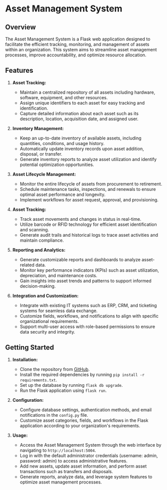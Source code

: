 # Asset Management System

## Overview

The Asset Management System is a Flask web application designed to facilitate the efficient tracking, monitoring, and management of assets within an organization. This system aims to streamline asset management processes, improve accountability, and optimize resource allocation.

## Features

1. **Asset Tracking:** 
   - Maintain a centralized repository of all assets including hardware, software, equipment, and other resources.
   - Assign unique identifiers to each asset for easy tracking and identification.
   - Capture detailed information about each asset such as its description, location, acquisition date, and assigned user.

2. **Inventory Management:**
   - Keep an up-to-date inventory of available assets, including quantities, conditions, and usage history.
   - Automatically update inventory records upon asset addition, disposal, or transfer.
   - Generate inventory reports to analyze asset utilization and identify potential optimization opportunities.

3. **Asset Lifecycle Management:**
   - Monitor the entire lifecycle of assets from procurement to retirement.
   - Schedule maintenance tasks, inspections, and renewals to ensure optimal asset performance and longevity.
   - Implement workflows for asset request, approval, and provisioning.

4. **Asset Tracking:**
   - Track asset movements and changes in status in real-time.
   - Utilize barcode or RFID technology for efficient asset identification and scanning.
   - Generate audit trails and historical logs to trace asset activities and maintain compliance.

5. **Reporting and Analytics:**
   - Generate customizable reports and dashboards to analyze asset-related data.
   - Monitor key performance indicators (KPIs) such as asset utilization, depreciation, and maintenance costs.
   - Gain insights into asset trends and patterns to support informed decision-making.

6. **Integration and Customization:**
   - Integrate with existing IT systems such as ERP, CRM, and ticketing systems for seamless data exchange.
   - Customize fields, workflows, and notifications to align with specific organizational requirements.
   - Support multi-user access with role-based permissions to ensure data security and integrity.

## Getting Started

1. **Installation:**
   - Clone the repository from [GitHub](https://github.com/Pavaneega/asset-management-system).
   - Install the required dependencies by running `pip install -r requirements.txt`.
   - Set up the database by running `flask db upgrade`.
   - Run the Flask application using `flask run`.

2. **Configuration:**
   - Configure database settings, authentication methods, and email notifications in the `config.py` file.
   - Customize asset categories, fields, and workflows in the Flask application according to your organization's requirements.

3. **Usage:**
   - Access the Asset Management System through the web interface by navigating to `http://localhost:5004`.
   - Log in with the default administrator credentials (username: admin, password: admin) to access administrative features.
   - Add new assets, update asset information, and perform asset transactions such as transfers and disposals.
   - Generate reports, analyze data, and leverage system features to optimize asset management processes.

